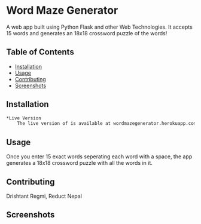 # Word Maze Generator
A web app built using Python Flask and other Web Technologies. It accepts 15 words and generates an 18x18 crossword puzzle of the words!

## Table of Contents

- [Installation](#installation)
- [Usage](#usage)
- [Contributing](#contributing)
- [Screenshots](#Screenshots)

## Installation

```sh
*Live Version
	The live version of is available at wordmazegenerator.herokuapp.com/
```

## Usage

Once you enter 15 exact words seperating each word with a space, the app generates a 18x18 crossword puzzle with all the words in it.



## Contributing

Drishtant Regmi, Reduct Nepal

## Screenshots

